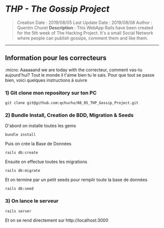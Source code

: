 # ___THP - The Gossip Project___

> Creation Date : 2019/08/05
> Last Update Date : 2019/08/08
> Author : Quentin Churet
> **Description** : This WebApp Rails have been created for the 5th week of The Hacking Project. It's a small Social Network where people can publish gossips, comment them and like them.

-------------------------------------------------------

## Information pour les correcteurs

:micro: Aaaaaand we are today with the correcteur, comment vas-tu aujourd'hui? Tout le monde il t'aime bien tu le sais.
Pour que tout se passe bien, voici quelques instructions à suivre

### 1) Git clone mon repository sur ton PC

`git clone git@github.com:qchuchu/08_05_THP_Gossip_Project.git`

### 2) Bundle Install, Creation de BDD, Migration & Seeds

D'abord on installe toutes les gems

`bundle install`

Puis on crée la Base de Données

`rails db:create`

Ensuite on effectue toutes les migrations

`rails db:migrate`

Et on termine par un petit seeds pour remplir toute la base de données

`rails db:seed`

### 3) On lance le serveur

`rails server`

Et on se rend directement sur http://localhost:3000
